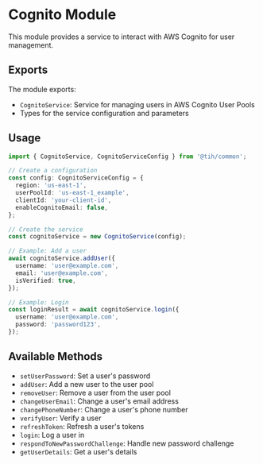 # Cognito Module

This module provides a service to interact with AWS Cognito for user management.

## Exports

The module exports:

- `CognitoService`: Service for managing users in AWS Cognito User Pools
- Types for the service configuration and parameters

## Usage

```typescript
import { CognitoService, CognitoServiceConfig } from '@tih/common';

// Create a configuration
const config: CognitoServiceConfig = {
  region: 'us-east-1',
  userPoolId: 'us-east-1_example',
  clientId: 'your-client-id',
  enableCognitoEmail: false,
};

// Create the service
const cognitoService = new CognitoService(config);

// Example: Add a user
await cognitoService.addUser({
  username: 'user@example.com',
  email: 'user@example.com',
  isVerified: true,
});

// Example: Login
const loginResult = await cognitoService.login({
  username: 'user@example.com',
  password: 'password123',
});
```

## Available Methods

- `setUserPassword`: Set a user's password
- `addUser`: Add a new user to the user pool
- `removeUser`: Remove a user from the user pool
- `changeUserEmail`: Change a user's email address
- `changePhoneNumber`: Change a user's phone number
- `verifyUser`: Verify a user
- `refreshToken`: Refresh a user's tokens
- `login`: Log a user in
- `respondToNewPasswordChallenge`: Handle new password challenge
- `getUserDetails`: Get a user's details
